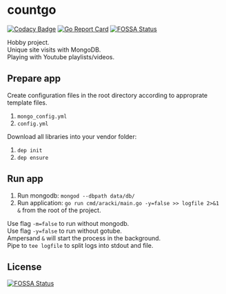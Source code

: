 # countgo 

[![Codacy Badge](https://api.codacy.com/project/badge/Grade/0e1f8594527b414890de3e5c92d7affd)](https://app.codacy.com/app/Aracki/countgo?utm_source=github.com&utm_medium=referral&utm_content=Aracki/countgo&utm_campaign=Badge_Grade_Dashboard)
[![Go Report Card](https://goreportcard.com/badge/github.com/aracki/countgo)](https://goreportcard.com/report/github.com/aracki/countgo) 
[![FOSSA Status](https://app.fossa.io/api/projects/git%2Bgithub.com%2FAracki%2Fcountgo.svg?type=shield)](https://app.fossa.io/projects/git%2Bgithub.com%2FAracki%2Fcountgo?ref=badge_shield)

Hobby project.<br>
Unique site visits with MongoDB.<br>
Playing with Youtube playlists/videos.<br>

## Prepare app

Create configuration files in the root directory according to approprate template files.

1. `mongo_config.yml`
2. `config.yml`

Download all libraries into your vendor folder:

1. `dep init`
2. `dep ensure`

## Run app

1. Run mongodb: `mongod --dbpath data/db/`
2. Run application: `go run cmd/aracki/main.go -y=false >> logfile 2>&1 &` from the root of the project. 

Use flag `-m=false` to run without mongodb.<br>
Use flag `-y=false` to run without gotube.<br>
Ampersand `&` will start the process in the background.<br>
Pipe to `tee logfile` to split logs into stdout and file.<br>

## License
[![FOSSA Status](https://app.fossa.io/api/projects/git%2Bgithub.com%2FAracki%2Fcountgo.svg?type=large)](https://app.fossa.io/projects/git%2Bgithub.com%2FAracki%2Fcountgo?ref=badge_large)
